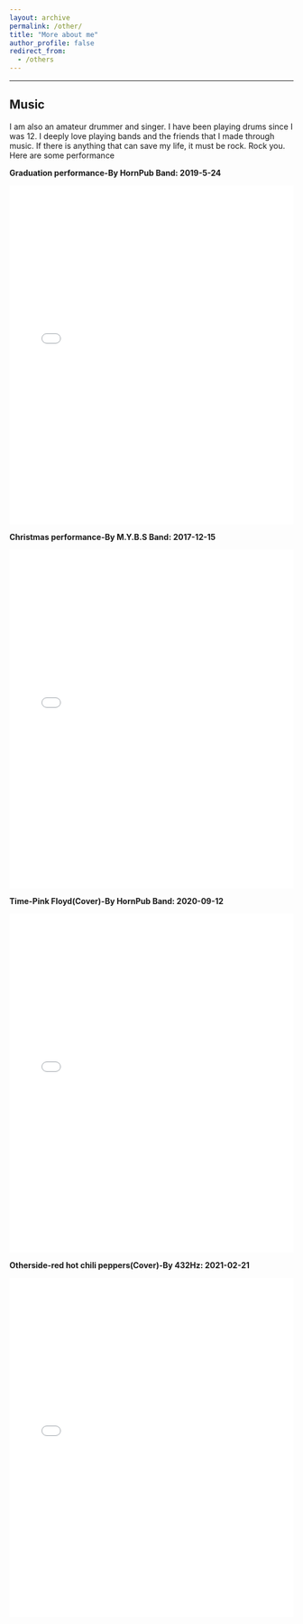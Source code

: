 ```yaml
---
layout: archive
permalink: /other/
title: "More about me"
author_profile: false
redirect_from: 
  - /others
---
```


--------

## Music

I am also an amateur drummer and singer. I have been playing drums since I was 12. I deeply love playing bands and the friends that I made through music.
If there is anything that can save my life, it must be rock. Rock you. Here are some performance

**Graduation performance-By HornPub Band: 2019-5-24**
<iframe src="//player.bilibili.com/player.html?aid=53552172&bvid=BV1x4411s7FJ&cid=93682617&page=1" scrolling="no" border="0" frameborder="no" framespacing="0" allowfullscreen="true" width="100%" height="600"> </iframe>

**Christmas performance-By M.Y.B.S Band: 2017-12-15**
<iframe src="//player.bilibili.com/player.html?aid=17349161&bvid=BV1fW411b7iS&cid=28343847&page=8" scrolling="no" border="0" frameborder="no" framespacing="0" allowfullscreen="true" width="100%" height="600"> </iframe>

**Time-Pink Floyd(Cover)-By HornPub Band: 2020-09-12**
<iframe src="//player.bilibili.com/player.html?aid=584584314&bvid=BV1fz4y1o7Ni&cid=234520368&page=1" scrolling="no" border="0" frameborder="no" framespacing="0" allowfullscreen="true" width="100%" height="600"> </iframe>

**Otherside-red hot chili peppers(Cover)-By 432Hz: 2021-02-21**
<iframe src="//player.bilibili.com/player.html?aid=929283704&bvid=BV1AK4y1X7Lx&cid=300650157&page=1" scrolling="no" border="0" frameborder="no" framespacing="0" allowfullscreen="true" width="100%" height="600"> </iframe>

